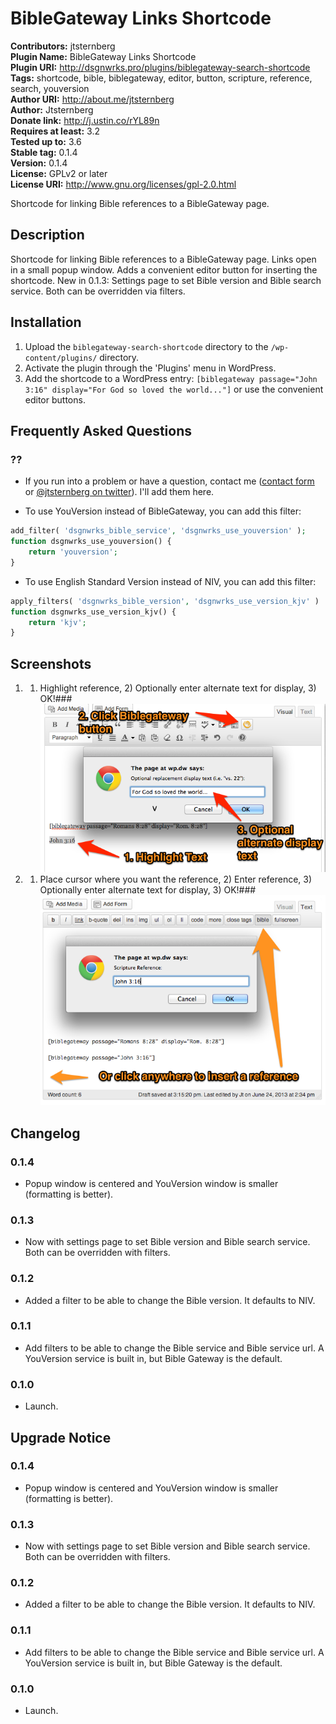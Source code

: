 # BibleGateway Links Shortcode #

**Contributors:** jtsternberg  
**Plugin Name:** BibleGateway Links Shortcode  
**Plugin URI:** http://dsgnwrks.pro/plugins/biblegateway-search-shortcode  
**Tags:** shortcode, bible, biblegateway, editor, button, scripture, reference, search, youversion  
**Author URI:** http://about.me/jtsternberg  
**Author:** Jtsternberg  
**Donate link:** http://j.ustin.co/rYL89n  
**Requires at least:** 3.2  
**Tested up to:** 3.6  
**Stable tag:** 0.1.4  
**Version:** 0.1.4  
**License:** GPLv2 or later  
**License URI:** http://www.gnu.org/licenses/gpl-2.0.html  

Shortcode for linking Bible references to a BibleGateway page.

## Description ##

Shortcode for linking Bible references to a BibleGateway page. Links open in a small popup window. Adds a convenient editor button for inserting the shortcode.
New in 0.1.3: Settings page to set Bible version and Bible search service. Both can be overridden via filters.


## Installation ##

1. Upload the `biblegateway-search-shortcode` directory to the `/wp-content/plugins/` directory.
2. Activate the plugin through the 'Plugins' menu in WordPress.
3. Add the shortcode to a WordPress entry: `[biblegateway passage="John 3:16" display="For God so loved the world..."]` or use the convenient editor buttons.

## Frequently Asked Questions ##

### ?? ###
* If you run into a problem or have a question, contact me ([contact form](http://j.ustin.co/scbo43) or [@jtsternberg on twitter](http://j.ustin.co/wUfBD3)). I'll add them here.

* To use YouVersion instead of BibleGateway, you can add this filter:
```php
add_filter( 'dsgnwrks_bible_service', 'dsgnwrks_use_youversion' );
function dsgnwrks_use_youversion() {
	return 'youversion';
}
```
* To use English Standard Version instead of NIV, you can add this filter:
```php
apply_filters( 'dsgnwrks_bible_version', 'dsgnwrks_use_version_kjv' )
function dsgnwrks_use_version_kjv() {
	return 'kjv';
}
```

## Screenshots ##

1. 1) Highlight reference, 2) Optionally enter alternate text for display, 3) OK!###
![1) Highlight reference, 2) Optionally enter alternate text for display, 3) OK!](https://github.com/jtsternberg/BibleGateway-Links-Shortcode/raw/master/screenshot-1.png)

2. 1) Place cursor where you want the reference, 2) Enter reference, 3) Optionally enter alternate text for display, 3) OK!###
![1) Place cursor where you want the reference, 2) Enter reference, 3) Optionally enter alternate text for display, 3) OK!](https://github.com/jtsternberg/BibleGateway-Links-Shortcode/raw/master/screenshot-2.png)


## Changelog ##

### 0.1.4 ###
* Popup window is centered and YouVersion window is smaller (formatting is better).

### 0.1.3 ###
* Now with settings page to set Bible version and Bible search service. Both can be overridden with filters.

### 0.1.2 ###
* Added a filter to be able to change the Bible version. It defaults to NIV.

### 0.1.1 ###
* Add filters to be able to change the Bible service and Bible service url. A YouVersion service is built in, but Bible Gateway is the default.

### 0.1.0 ###
* Launch.


## Upgrade Notice ##

### 0.1.4 ###
* Popup window is centered and YouVersion window is smaller (formatting is better).

### 0.1.3 ###
* Now with settings page to set Bible version and Bible search service. Both can be overridden with filters.

### 0.1.2 ###
* Added a filter to be able to change the Bible version. It defaults to NIV.

### 0.1.1 ###
* Add filters to be able to change the Bible service and Bible service url. A YouVersion service is built in, but Bible Gateway is the default.

### 0.1.0 ###
* Launch.
